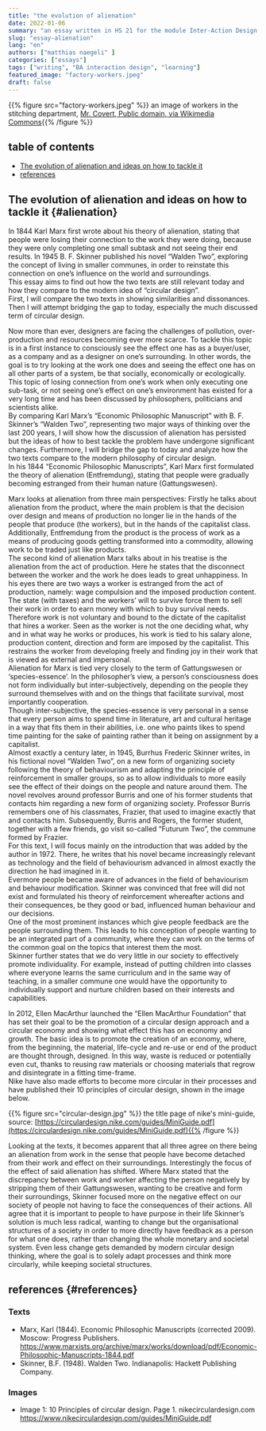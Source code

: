 ```yaml
---
title: "the evolution of alienation"
date: 2022-01-06
summary: "an essay written in HS 21 for the module Inter-Action Design taught by Verena Ziegler"
slug: "essay-alienation"
lang: "en"
authors: ["matthias naegeli" ]
categories: ["essays"]
tags: ["writing", "BA interaction design", "learning"]
featured_image: "factory-workers.jpeg"
draft: false
---
```


{{% figure src="factory-workers.jpeg" %}} an image of workers in the stitching department, [Mr. Covert, Public domain, via Wikimedia Commons](https://upload.wikimedia.org/wikipedia/commons/0/08/Rex_Shoe_Factory%2C_New_Orleans_1917_-_Workers_in_stiching_dept.jpg){{% /figure %}}  


## table of contents  
- [The evolution of alienation and ideas on how to tackle it](#alienation) 
- [references](#references)  



## The evolution of alienation and ideas on how to tackle it {#alienation}  

In 1844 Karl Marx first wrote about his theory of alienation, stating that people were losing their connection to the work they were doing, because they were only completing one small subtask and not seeing their end results.
In 1945 B. F. Skinner published his novel “Walden Two”, exploring the concept of living in smaller communes, in order to reinstate this connection on one’s influence on the world and surroundings.  
This essay aims to find out how the two texts are still relevant today and how they compare to the modern idea of “circular design”.  
First, I will compare the two texts in showing similarities and dissonances. Then I will attempt bridging the gap to today, especially the much discussed term of circular design.  


Now more than ever, designers are facing the challenges of pollution, over-production and resources becoming ever more scarce. To tackle this topic is in a first instance to consciously see the effect one has as a buyer/user, as a company and as a designer on one’s surrounding. In other words, the goal is to try looking at the work one does and seeing the effect one has on all other parts of a system, be that socially, economically or ecologically. This topic of losing connection from one’s work when only executing one sub-task, or not seeing one’s effect on one’s environment has existed for a very long time and has been discussed by philosophers, politicians and scientists alike.  
By comparing Karl Marx’s “Economic Philosophic Manuscript” with B. F. Skinner’s “Walden Two”, representing two major ways of thinking over the last 200 years, I will show how the discussion of alienation has persisted but the ideas of how to best tackle the problem have undergone significant changes. Furthermore, I will bridge the gap to today and analyze how the two texts compare to the modern philosophy of circular design.  
In his 1844 “Economic Philosophic Manuscripts”, Karl Marx first formulated the theory of alienation (Entfremdung), stating that people were gradually becoming estranged from their human nature (Gattungswesen).  

Marx looks at alienation from three main perspectives:
Firstly he talks about alienation from the product, where the main problem is that the decision over design and means of production no longer lie in the hands of the people that produce (the workers), but in the hands of the capitalist class. Additionally, Entfremdung from the product is the process of work as a means of producing goods getting transformed into a commodity, allowing work to be traded just like products.  
The second kind of alienation Marx talks about in his treatise is the alienation from the act of production. Here he states that the disconnect between the worker and the work he does leads to great unhappiness. In his eyes there are two ways a worker is estranged from the act of production, namely: wage compulsion and the imposed production content.
The state (with taxes) and the workers’ will to survive force them to sell their work in order to earn money with which to buy survival needs. Therefore work is not voluntary and bound to the dictate of the capitalist that hires a worker.
Seen as the worker is not the one deciding what, why and in what way he works or produces, his work is tied to his salary alone, production content, direction and form are imposed by the capitalist. This restrains the worker from developing freely and finding joy in their work that is viewed as external and impersonal.  
Alienation for Marx is tied very closely to the term of Gattungswesen or ‘species-essence’. In the philosopher’s view, a person’s consciousness does not form individually but inter-subjectively, depending on the people they surround themselves with and on the things that facilitate survival, most importantly cooperation.  
Though inter-subjective, the species-essence is very personal in a sense that every person aims to spend time in literature, art and cultural heritage in a way that fits them in their abilities, i.e. one who paints likes to spend time painting for the sake of painting rather than it being on assignment by a capitalist.  
Almost exactly a century later, in 1945, Burrhus Frederic Skinner writes, in his fictional novel “Walden Two”, on a new form of organizing society following the theory of behaviourism and adapting the principle of reinforcement in smaller groups, so as to allow individuals to more easily see the effect of their doings on the people and nature around them.
The novel revolves around professor Burris and one of his former students that contacts him regarding a new form of organizing society. Professor Burris remembers one of his classmates, Frazier, that used to imagine exactly that and contacts him. Subsequently, Burris and Rogers, the former student, together with a few friends, go visit so-called “Futurum Two”, the commune formed by Frazier.  
For this text, I will focus mainly on the introduction that was added by the author in 1972. There, he writes that his novel became increasingly relevant as technology and the field of behaviourism advanced in almost exactly the direction he had imagined in it.  
Evermore people became aware of advances in the field of behaviourism and behaviour modification.
Skinner was convinced that free will did not exist and formulated his theory of reinforcement whereafter actions and their consequences, be they good or bad, influenced human behaviour and our decisions.  
One of the most prominent instances which give people feedback are the people surrounding them. This leads to his conception of people wanting to be an integrated part of a community, where they can work on the terms of the common goal on the topics that interest them the most.  
Skinner further states that we do very little in our society to effectively promote individuality. For example, instead of putting children into classes where everyone learns the same curriculum and in the same way of teaching, in a smaller commune one would have the opportunity to individually support and nurture children based on their interests and capabilities.

In 2012, Ellen MacArthur launched the “Ellen MacArthur Foundation” that has set their goal to be the promotion of a circular design approach and a circular economy and showing what effect this has on economy and growth. The basic idea is to promote the creation of an economy, where, from the beginning, the material, life-cycle and re-use or end of the product are thought through, designed. In this way, waste is reduced or potentially even cut, thanks to reusing raw materials or choosing materials that regrow and disintegrate in a fitting time-frame.  
Nike have also made efforts to become more circular in their processes and have published their 10 principles of circular design, shown in the image below.


{{% figure src="circular-design.jpg" %}} the title page of nike's mini-guide, source: [https://circulardesign.nike.com/guides/MiniGuide.pdf](https://circulardesign.nike.com/guides/MiniGuide.pdf){{% /figure %}}  

Looking at the texts, it becomes apparent that all three agree on there being an alienation from work in the sense that people have become detached from their work and effect on their surroundings. Interestingly the focus of the effect of said alienation has shifted. Where Marx stated that the discrepancy between work and worker affecting the person negatively by stripping them of their Gattungswesen, wanting to be creative and form their surroundings, Skinner focused more on the negative effect on our society of people not having to face the consequences of their actions.
All agree that it is important to people to have purpose in their life Skinner’s solution is much less radical, wanting to change but the organisational structures of a society in order to more directly have feedback as a person for what one does, rather than changing the whole monetary and societal system.
Even less change gets demanded by modern circular design thinking, where the goal is to solely adapt processes and think more circularly, while keeping societal structures.  

## references {#references}
### Texts
- Marx, Karl (1844). Economic Philosophic Manuscripts (corrected 2009). Moscow: Progress Publishers. https://www.marxists.org/archive/marx/works/download/pdf/Economic-Philosophic-Manuscripts-1844.pdf
- Skinner, B.F. (1948). Walden Two. Indianapolis: Hackett Publishing Company.

### Images
- Image 1: 10 Principles of circular design. Page 1. nikecirculardesign.com https://www.nikecirculardesign.com/guides/MiniGuide.pdf